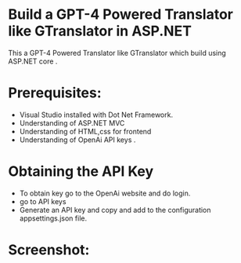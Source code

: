 # Build a GPT-4 Powered Translator like GTranslator in ASP.NET

This a GPT-4 Powered Translator like GTranslator which build using ASP.NET core .

# Prerequisites:
- Visual Studio installed with Dot Net Framework.
- Understanding of ASP.NET MVC 
- Understanding of HTML,css for frontend
- Understanding of OpenAi API keys  .

# Obtaining the API Key
- To obtain key go to the OpenAi website and do login.
- go to API keys
- Generate an API key and copy and add to the configuration appsettings.json file.

# Screenshot:
  

